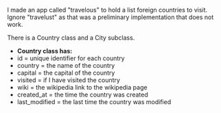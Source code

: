 I made an app called "travelous" to hold a list foreign countries to visit.
Ignore "travelust" as that was a preliminary implementation that does not work.

There is a Country class and a City subclass.

- **Country class has:**
- id = unique identifier for each country
- country = the name of the country
- capital = the capital of the country
- visited = if I have visited the country
- wiki = the wikipedia link to the wikipedia page
- created_at = the time the country was created
- last_modified =  the last time the country was modified